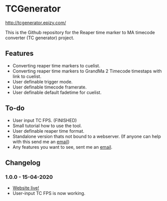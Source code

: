 # TCGenerator
http://tcgenerator.epizy.com/

This is the Github repository for the Reaper time marker to MA timecode converter (TC generator) project.

## Features
- Converting reaper time markers to cuelist.
- Converting reaper time markers to GrandMa 2 Timecode timestaps with link to cuelist.
- User definable trigger mode.
- User definable timecode framerate.
- User definable default fadetime for cuelist.

## To-do
  - User input TC FPS. (FINISHED)
  - Small tutorial how to use the tool.
  - User definable reaper time format.
  - Standalone version thats not bound to a webserver. (If anyone can help with this send me an [email](mailto:djdimi043@gmail.com))
  - Any features you want to see, sent me an [email](mailto:djdimi043@gmail.com).

## Changelog
### 1.0.0 - 15-04-2020
- [Website live!](http://tcgenerator.epizy.com/)
- User-input TC FPS is now working.
